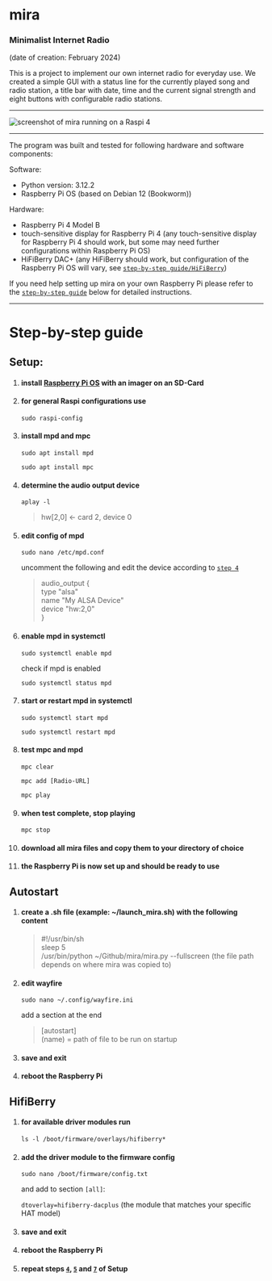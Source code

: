 
# mira
### Minimalist Internet Radio

(date of creation: February 2024)

This is a project to implement our own internet radio for everyday use. We created a simple GUI with a status line for the currently played song and radio station, a title bar with date, time and the current signal strength and eight buttons with configurable radio stations.

___

![screenshot of mira running on a Raspi 4](/screenshots/ "GUI of mira")

___

The program was built and tested for following hardware and software components:

Software:

- Python version: 3.12.2
- Raspberry Pi OS (based on Debian 12 (Bookworm))

Hardware:
- Raspberry Pi 4 Model B
- touch-sensitive display for Raspberry Pi 4 (any touch-sensitive display for Raspberry Pi 4 should work, but some may need further configurations within Raspberry Pi OS)
- HiFiBerry DAC+ (any HiFiBerry should work, but configuration of the Raspberry Pi OS will vary, see [`step-by-step guide/HiFiBerry`](#hifiberry))


If you need help setting up mira on your own Raspberry Pi please refer to the [`step-by-step guide`](#step-by-step-guide) below for detailed instructions.

___

# Step-by-step guide


## Setup:

1. #### install [Raspberry Pi OS](https://www.raspberrypi.com/software/ "Go to website") with an imager on an SD-Card

2. #### for general Raspi configurations use

    `sudo raspi-config`

3. #### install mpd and mpc

    `sudo apt install mpd`

    `sudo apt install mpc`

4. #### determine the audio output device

    `aplay -l`

    > hw[2,0] <- card 2, device 0

5. #### edit config of mpd

    `sudo nano /etc/mpd.conf`
    
    uncomment the following and edit the device according to [`step 4`](#determine-the-audio-output-device)
    
    >audio_output {  
    >   type          "alsa"  
    >   name          "My ALSA Device"  
    >   device       "hw:2,0"  
    >}

6. #### enable mpd in systemctl

    `sudo systemctl enable mpd`
    
    check if mpd is enabled

    `sudo systemctl status mpd`

7. #### start or restart mpd in systemctl

    `sudo systemctl start mpd`

    `sudo systemctl restart mpd`

8. #### test mpc and mpd
    
    `mpc clear`
    
    `mpc add [Radio-URL]`
    
    `mpc play`

9. #### when test complete, stop playing

    `mpc stop`

10. #### download all mira files and copy them to your directory of choice

11. #### the Raspberry Pi is now set up and should be ready to use



## Autostart

1. #### create a .sh file (example: ~/launch_mira.sh) with the following content
    
    > #!/usr/bin/sh  
    > sleep 5  
    > /usr/bin/python ~/Github/mira/mira.py --fullscreen  (the file path depends on where mira was copied to)

2. #### edit wayfire

    `sudo nano ~/.config/wayfire.ini`

    add a section at the end
    
    > [autostart]  
    > (name) = path of file to be run on startup

3. #### save and exit

4. #### reboot the Raspberry Pi





## HifiBerry 

1. #### for available driver modules run
    `ls -l /boot/firmware/overlays/hifiberry*`

2. #### add the driver module to the firmware config

    `sudo nano /boot/firmware/config.txt`
    
    and add to section `[all]`:

    `dtoverlay=hifiberry-dacplus`        (the module that matches your specific HAT model)

4. #### save and exit

5. #### reboot the Raspberry Pi

6. #### repeat steps [`4`](#determine-the-audio-output-device), [`5`](#edit-config-of-mpd) and [`7`](#start-or-restart-mpd-in-systemctl) of Setup

